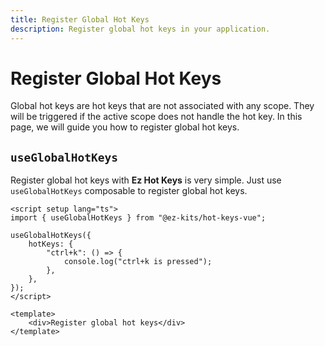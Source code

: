 ```yaml
---
title: Register Global Hot Keys
description: Register global hot keys in your application.
---
```


# Register Global Hot Keys

Global hot keys are hot keys that are not associated with any scope. They will be triggered if the active scope does not handle the hot key. In this page, we will guide you how to register global hot keys.

## `useGlobalHotKeys`

Register global hot keys with **Ez Hot Keys** is very simple. Just use `useGlobalHotKeys` composable to register global hot keys.

```vue
<script setup lang="ts">
import { useGlobalHotKeys } from "@ez-kits/hot-keys-vue";

useGlobalHotKeys({
	hotKeys: {
		"ctrl+k": () => {
			console.log("ctrl+k is pressed");
		},
	},
});
</script>

<template>
	<div>Register global hot keys</div>
</template>
```
